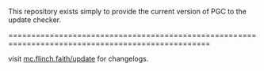 This repository exists simply to provide the current version of PGC to the update checker.

==================================================================================================

visit [mc.flinch.faith/update](https://mc.flinch.faith/update) for changelogs.
